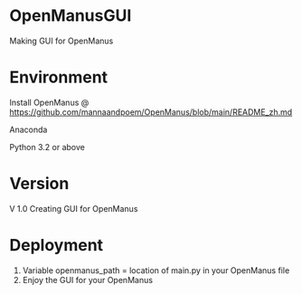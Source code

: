 # OpenManusGUI
Making GUI for OpenManus


# Environment

Install OpenManus @ https://github.com/mannaandpoem/OpenManus/blob/main/README_zh.md

Anaconda

Python 3.2 or above

# Version

V 1.0 Creating GUI for OpenManus

# Deployment

1. Variable openmanus_path = location of main.py in your OpenManus file
2. Enjoy the GUI for your OpenManus
